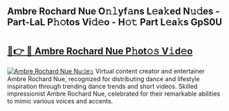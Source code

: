## Ambre Rochard Nue O𝚗𝚕yf𝚊ns L𝚎a𝚔ed N𝚞𝚍es - Part-LaL P𝚑𝚘tos Vi𝚍𝚎o - H𝚘𝚝 Part L𝚎a𝚔s GpS0U

# <h2><a href="http://kf4i5a.oniu.top/?m=Ambre+Rochard+Nue">🔗👉 🔴 Ambre Rochard Nue P𝚑ot𝚘𝚜 V𝚒d𝚎o</a></h2>

[![Ambre Rochard Nue Nu𝚍e𝚜](https://i.imgur.com/0qMVB7G.gif)](http://kf4i5a.oniu.top/?m=Ambre+Rochard+Nue)
Virtual content creator and entertainer Ambre Rochard Nue, recognized for distributing dance and lifestyle inspiration through trending dance trends and short videos. Skilled impressionist Ambre Rochard Nue, celebrated for their remarkable abilities to mimic various voices and accents.  
